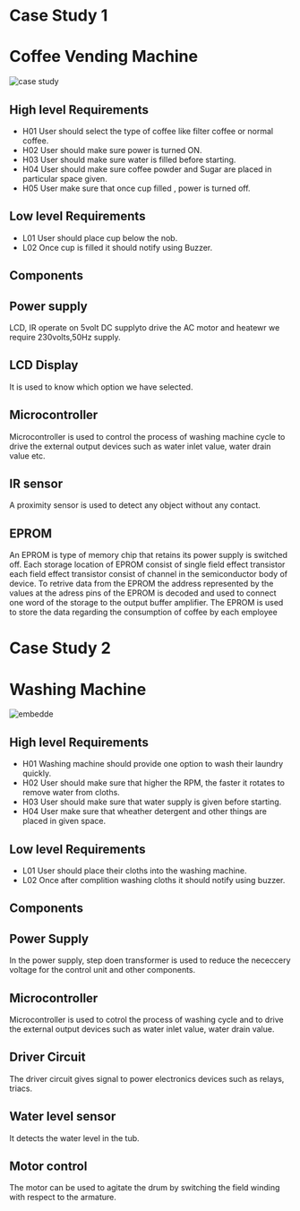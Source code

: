 # Case Study 1
# Coffee Vending Machine
![case study](https://user-images.githubusercontent.com/46950972/154839983-35ebefbb-92a2-48f2-8a7e-aeff6b0c728f.png)

## High level Requirements
- H01 User should select the type of coffee like filter coffee or normal coffee.
- H02 User should make sure power is turned ON.
- H03 User should make sure water is filled before starting.
- H04 User should make sure coffee powder and Sugar are placed in particular space given.
- H05 User make sure that once cup filled , power is turned off.

## Low level Requirements
- L01 User should place cup below the nob.
- L02 Once cup is filled it should notify using Buzzer.

## Components
## Power supply
LCD, IR operate on 5volt DC supplyto drive the AC motor and heatewr we require 230volts,50Hz supply.
## LCD Display
It is used to know which option we have selected.
## Microcontroller
Microcontroller is used to control the process of washing machine cycle to drive the external output devices such as water inlet value, water drain value etc.
## IR sensor
A proximity sensor is used to detect any object without any contact.
## EPROM 
An EPROM is type of memory chip that retains its power supply is switched off. Each storage location of EPROM consist of single field effect transistor each field effect transistor consist of channel in the semiconductor body of device. To retrive data from the EPROM the address represented by the values at the adress pins of the EPROM is decoded and used to connect one word of the storage to the output buffer amplifier. The EPROM is used to store the data regarding the consumption of coffee by each employee

# Case Study 2
# Washing Machine 
![embedde](https://user-images.githubusercontent.com/46950972/154841160-d8c08454-0d49-4d2c-bdd8-a89706f937d2.png)

## High level Requirements
- H01 Washing machine should provide one option to wash their laundry quickly.
- H02 User should make sure that higher the RPM, the faster it rotates to remove water from cloths.
- H03 User should make sure that water supply is given before starting.
- H04 User make sure that wheather detergent and other things are placed in given space.

## Low level Requirements
- L01 User should place their cloths into the washing machine.
- L02 Once after complition washing cloths it should notify using buzzer.
## Components
## Power Supply
In the power supply, step doen transformer is used to reduce the nececcery voltage for the control unit and other components.
## Microcontroller
Microcontroller is used to cotrol the process of washing cycle and to drive the external output devices such as water inlet value, water drain value.
## Driver Circuit 
The driver circuit gives signal to power electronics devices such as relays, triacs.
## Water level sensor 
It detects the water level in the tub.
## Motor control 
The motor can be used to agitate the drum by switching the field winding with respect to the armature.
